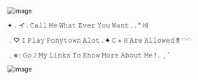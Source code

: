 ![image](https://github.com/Flamesiii/Flamesiii/assets/134642966/26a471b3-55e0-40da-a0a4-4ff13e4877b7)

✦﹒イ . 𝙲𝚊𝚕𝚕 𝙼𝚎 𝚆𝚑𝚊𝚝 𝙴𝚟𝚎𝚛 𝚈𝚘𝚞 𝚆𝚊𝚗𝚝 . . “ 〣

﹒♡ 𝙸 𝙿𝚕𝚊𝚢 𝙿𝚘𝚗𝚢𝚝𝚘𝚠𝚗 𝙰𝚕𝚘𝚝 . ✦ 𝙲 + 𝙷 𝙰𝚛𝚎 𝙰𝚕𝚕𝚘𝚠𝚎𝚍 !! ◠◠ 

 ﹐𖦹 : 𝙶𝚘 𝟸 𝙼𝚢 𝙻𝚒𝚗𝚔𝚜 𝚃𝚘 𝙺𝚗𝚘𝚠 𝙼𝚘𝚛𝚎 𝙰𝚋𝚘𝚞𝚝 𝙼𝚎 ! . ﹐゛


![image](https://github.com/Flamesiii/Flamesiii/assets/134642966/d70ef935-7695-49cb-9195-5f77fd35ecfd)


<!---
Flamesiii/Flamesiii is a ✨ special ✨ repository because its `README.md` (this file) appears on your GitHub profile.
You can click the Preview link to take a look at your changes.
--->
